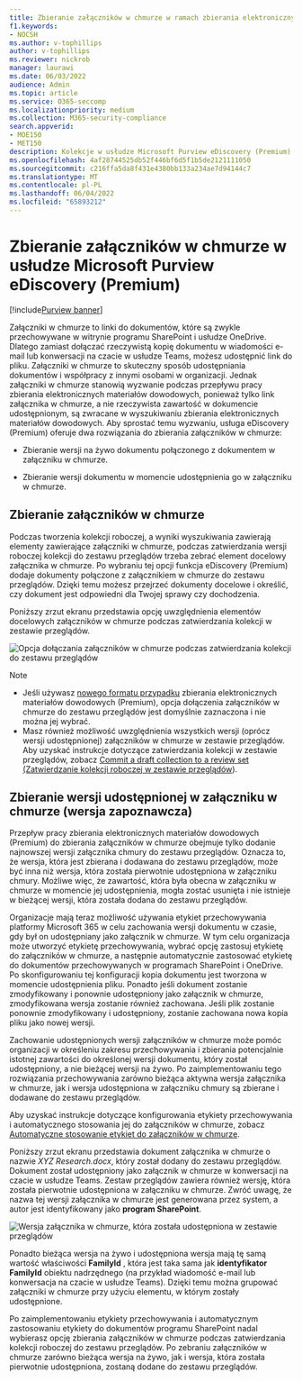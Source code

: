 ```yaml
---
title: Zbieranie załączników w chmurze w ramach zbierania elektronicznych materiałów dowodowych (Premium)
f1.keywords:
- NOCSH
ms.author: v-tophillips
author: v-tophillips
ms.reviewer: nickrob
manager: laurawi
ms.date: 06/03/2022
audience: Admin
ms.topic: article
ms.service: O365-seccomp
ms.localizationpriority: medium
ms.collection: M365-security-compliance
search.appverid:
- MOE150
- MET150
description: Kolekcje w usłudze Microsoft Purview eDiscovery (Premium) umożliwiają zbieranie załączników w chmurze do przeglądu w badaniu lub przypadku.
ms.openlocfilehash: 4af28744525db52f446bf6d5f1b5de2121111050
ms.sourcegitcommit: c216ffa5da8f431e4380bb133a234ae7d94144c7
ms.translationtype: MT
ms.contentlocale: pl-PL
ms.lasthandoff: 06/04/2022
ms.locfileid: "65893212"
---
```

# <a name="collect-cloud-attachments-in-microsoft-purview-ediscovery-premium"></a>Zbieranie załączników w chmurze w usłudze Microsoft Purview eDiscovery (Premium)

[!include[Purview banner](../includes/purview-rebrand-banner.md)]

Załączniki w chmurze to linki do dokumentów, które są zwykle przechowywane w witrynie programu SharePoint i usłudze OneDrive. Dlatego zamiast dołączać rzeczywistą kopię dokumentu w wiadomości e-mail lub konwersacji na czacie w usłudze Teams, możesz udostępnić link do pliku. Załączniki w chmurze to skuteczny sposób udostępniania dokumentów i współpracy z innymi osobami w organizacji. Jednak załączniki w chmurze stanowią wyzwanie podczas przepływu pracy zbierania elektronicznych materiałów dowodowych, ponieważ tylko link załącznika w chmurze, a nie rzeczywista zawartość w dokumencie udostępnionym, są zwracane w wyszukiwaniu zbierania elektronicznych materiałów dowodowych. Aby sprostać temu wyzwaniu, usługa eDiscovery (Premium) oferuje dwa rozwiązania do zbierania załączników w chmurze:  

- Zbieranie wersji na żywo dokumentu połączonego z dokumentem w załączniku w chmurze.

- Zbieranie wersji dokumentu w momencie udostępnienia go w załączniku w chmurze.

## <a name="collecting-cloud-attachments"></a>Zbieranie załączników w chmurze

Podczas tworzenia kolekcji roboczej, a wyniki wyszukiwania zawierają elementy zawierające załączniki w chmurze, podczas zatwierdzania wersji roboczej kolekcji do zestawu przeglądów trzeba zebrać element docelowy załącznika w chmurze. Po wybraniu tej opcji funkcja eDiscovery (Premium) dodaje dokumenty połączone z załącznikiem w chmurze do zestawu przeglądów. Dzięki temu możesz przejrzeć dokumenty docelowe i określić, czy dokument jest odpowiedni dla Twojej sprawy czy dochodzenia.

Poniższy zrzut ekranu przedstawia opcję uwzględnienia elementów docelowych załączników w chmurze podczas zatwierdzania kolekcji w zestawie przeglądów.

![Opcja dołączania załączników w chmurze podczas zatwierdzania kolekcji do zestawu przeglądów](../media/CollectCloudAttachments1.png)

> [!NOTE]
>- Jeśli używasz [nowego formatu przypadku](advanced-ediscovery-new-case-format.md) zbierania elektronicznych materiałów dowodowych (Premium), opcja dołączenia załączników w chmurze do zestawu przeglądów jest domyślnie zaznaczona i nie można jej wybrać.<br/>
>- Masz również możliwość uwzględnienia wszystkich wersji (oprócz wersji udostępnionej) załączników w chmurze w zestawie przeglądów.  
Aby uzyskać instrukcje dotyczące zatwierdzania kolekcji w zestawie przeglądów, zobacz [Commit a draft collection to a review set (Zatwierdzanie kolekcji roboczej w zestawie przeglądów](commit-draft-collection.md)).

## <a name="collecting-the-version-shared-in-a-cloud-attachment-preview"></a>Zbieranie wersji udostępnionej w załączniku w chmurze (wersja zapoznawcza)

Przepływ pracy zbierania elektronicznych materiałów dowodowych (Premium) do zbierania załączników w chmurze obejmuje tylko dodanie najnowszej wersji załącznika chmury do zestawu przeglądów. Oznacza to, że wersja, która jest zbierana i dodawana do zestawu przeglądów, może być inna niż wersja, która została pierwotnie udostępniona w załączniku chmury. Możliwe więc, że zawartość, która była obecna w załączniku w chmurze w momencie jej udostępnienia, mogła zostać usunięta i nie istnieje w bieżącej wersji, która została dodana do zestawu przeglądów.

Organizacje mają teraz możliwość używania etykiet przechowywania platformy Microsoft 365 w celu zachowania wersji dokumentu w czasie, gdy był on udostępniany jako załącznik w chmurze. W tym celu organizacja może utworzyć etykietę przechowywania, wybrać opcję zastosuj etykietę do załączników w chmurze, a następnie automatycznie zastosować etykietę do dokumentów przechowywanych w programach SharePoint i OneDrive. Po skonfigurowaniu tej konfiguracji kopia dokumentu jest tworzona w momencie udostępnienia pliku. Ponadto jeśli dokument zostanie zmodyfikowany i ponownie udostępniony jako załącznik w chmurze, zmodyfikowana wersja zostanie również zachowana. Jeśli plik zostanie ponownie zmodyfikowany i udostępniony, zostanie zachowana nowa kopia pliku jako nowej wersji.

Zachowanie udostępnionych wersji załączników w chmurze może pomóc organizacji w określeniu zakresu przechowywania i zbierania potencjalnie istotnej zawartości do określonej wersji dokumentu, który został udostępniony, a nie bieżącej wersji na żywo. Po zaimplementowaniu tego rozwiązania przechowywania zarówno bieżąca aktywna wersja załącznika w chmurze, jak i wersja udostępniona w załączniku chmury są zbierane i dodawane do zestawu przeglądów.

Aby uzyskać instrukcje dotyczące konfigurowania etykiety przechowywania i automatycznego stosowania jej do załączników w chmurze, zobacz [Automatyczne stosowanie etykiet do załączników w chmurze](apply-retention-labels-automatically.md#auto-apply-labels-to-cloud-attachments).

Poniższy zrzut ekranu przedstawia dokument załącznika w chmurze o nazwie *XYZ Research.docx*, który został dodany do zestawu przeglądów. Dokument został udostępniony jako załącznik w chmurze w konwersacji na czacie w usłudze Teams. Zestaw przeglądów zawiera również wersję, która została pierwotnie udostępniona w załączniku w chmurze. Zwróć uwagę, że nazwa tej wersji załącznika w chmurze jest generowana przez system, a autor jest identyfikowany jako **program SharePoint**.

![Wersja załącznika w chmurze, która została udostępniona w zestawie przeglądów](../media/CollectCloudAttachments2.png)

Ponadto bieżąca wersja na żywo i udostępniona wersja mają tę samą wartość właściwości **FamilyId** , która jest taka sama jak **identyfikator FamilyId** obiektu nadrzędnego (na przykład wiadomość e-mail lub konwersacja na czacie w usłudze Teams). Dzięki temu można grupować załączniki w chmurze przy użyciu elementu, w którym zostały udostępnione.

Po zaimplementowaniu etykiety przechowywania i automatycznym zastosowaniu etykiety do dokumentów programu SharePoint nadal wybierasz opcję zbierania załączników w chmurze podczas zatwierdzania kolekcji roboczej do zestawu przeglądów. Po zebraniu załączników w chmurze zarówno bieżąca wersja na żywo, jak i wersja, która została pierwotnie udostępniona, zostaną dodane do zestawu przeglądów.
